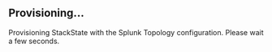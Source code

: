 ## Provisioning...

Provisioning StackState with the Splunk Topology configuration. Please wait a few seconds.